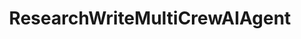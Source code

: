 ---
title: ResearchWriteMultiCrewAIAgent
emoji: 🚀
colorFrom: blue
colorTo: blue
sdk: docker
app_port: 8501
tags:
- streamlit
pinned: false
short_description: Streamlit template space
license: mit
---